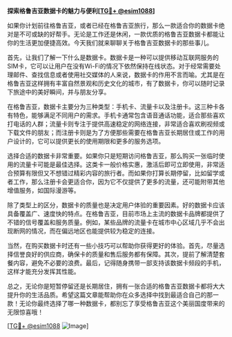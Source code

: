**探索格鲁吉亚数据卡的魅力与便利[[TG💪+ @esim1088](https://t.me/s/esim1088)]**

如果你计划前往格鲁吉亚，或者已经在格鲁吉亚旅行，那么一款适合你的数据卡绝对是不可或缺的好帮手。无论是工作还是休闲，一款优质的格鲁吉亚数据卡都能让你的生活更加便捷高效。今天我们就来聊聊关于格鲁吉亚数据卡的那些事儿。

首先，让我们了解一下什么是数据卡。数据卡是一种可以提供移动互联网服务的SIM卡，它可以让用户在没有Wi-Fi的情况下依然保持在线状态。对于经常需要处理邮件、查找信息或者使用社交媒体的人来说，数据卡的作用不言而喻。尤其是在格鲁吉亚这样拥有丰富自然景观和历史文化的城市，有了数据卡，你可以随时记录下旅途中的美好瞬间，并与朋友分享。

在格鲁吉亚，数据卡主要分为三种类型：手机卡、流量卡以及注册卡。这三种卡各有特色，能够满足不同用户的需求。手机卡通常包含语音通话功能，适合那些喜欢打电话的人群；流量卡则专注于提供高速稳定的网络连接，非常适合喜欢刷视频或下载文件的朋友；而注册卡则是为了方便那些需要在格鲁吉亚长期居住或工作的用户设计的，它可以提供更长的使用期限和更多的服务选项。

选择合适的数据卡非常重要。如果你只是短期访问格鲁吉亚，那么购买一张临时使用的流量卡可能是最佳选择。这类卡一般价格实惠，激活后即可立即使用，非常适合预算有限但又不想错过精彩内容的旅行者。而如果你打算长期停留，比如留学或者工作，那么注册卡会更适合你，因为它不仅提供了更多的流量，还可能附带其他增值服务，如国际漫游等。

除了类型上的区分，数据卡的质量也是决定用户体验的重要因素。好的数据卡应该具备覆盖广、速度快的特点。在格鲁吉亚，目前市场上主流的数据卡品牌都提供了不错的信号覆盖和服务质量。例如，某些品牌的流量卡在城市中心区域几乎不会出现断网的情况，而在偏远地区也能提供较为稳定的连接。

当然，在购买数据卡时还有一些小技巧可以帮助你获得更好的体验。首先，尽量选择信誉良好的供应商，确保卡的质量和售后服务都有保障。其次，提前了解清楚套餐内容，避免不必要的浪费。最后，记得随身携带一部支持该数据卡频段的手机，这样才能充分发挥其性能。

总之，无论你是短暂停留还是长期居住，拥有一张合适的格鲁吉亚数据卡都将大大提升你的生活品质。希望这篇文章能帮助你在众多选择中找到最适合自己的那一款！无论你最终选择了哪一种数据卡，都别忘了享受格鲁吉亚这个美丽国度带来的无限惊喜哦！

[[TG💪+ @esim1088](https://t.me/s/esim1088) ![Image](https://i.postimg.cc/4NQfJmqS/Snipaste-2025-05-13-00-14-12.png)]